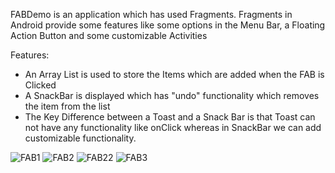 FABDemo is an application which has used Fragments. Fragments in Android provide some features like some options in the Menu Bar, a Floating Action Button and some customizable Activities

Features:
- An Array List is used to store the Items which are added when the FAB is Clicked
- A SnackBar is displayed which has "undo" functionality which removes the item from the list
- The Key Difference between a Toast and a Snack Bar is that Toast can not have any functionality like onClick whereas in SnackBar we can add customizable functionality.

![FAB1](https://user-images.githubusercontent.com/32956051/107158821-69938b80-6941-11eb-8c19-9db49390bce0.png)
![FAB2](https://user-images.githubusercontent.com/32956051/107158823-69938b80-6941-11eb-8ce9-1fb1a5b23a68.png)
![FAB22](https://user-images.githubusercontent.com/32956051/107158820-68faf500-6941-11eb-85bd-a1766de86eba.png)
![FAB3](https://user-images.githubusercontent.com/32956051/107158824-69938b80-6941-11eb-96ac-692d2e668120.png)
